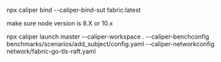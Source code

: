 npx caliper bind --caliper-bind-sut fabric:latest

make sure node version is 8.X or 10.x


npx caliper launch master --caliper-workspace . --caliper-benchconfig benchmarks/scenarios/add_subject/config.yaml --caliper-networkconfig network/fabric-go-tls-raft.yaml 